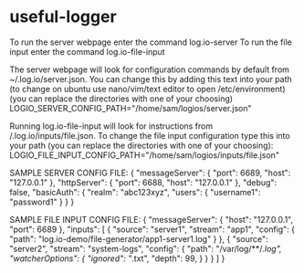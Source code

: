 # useful-logger

To run the server webpage enter the command log.io-server
To run the file input enter the command log.io-file-input

The server webpage will look for configuration commands by default from ~/.log.io/server.json. 
You can change this by adding this text into your path (to change on ubuntu use nano/vim/text 
editor to open /etc/environment) (you can replace the 
directories with one of your choosing) LOGIO_SERVER_CONFIG_PATH="/home/sam/logios/server.json"

Running log.io-file-input will look for instructions from /.log.io/inputs/file.json. 
To change the file input configuration type this into your path (you can replace the 
directories with one of your choosing): 
LOGIO_FILE_INPUT_CONFIG_PATH="/home/sam/logios/inputs/file.json"

SAMPLE SERVER CONFIG FILE:
{
  "messageServer": {
    "port": 6689,
    "host": "127.0.0.1"
  },
  "httpServer": {
    "port": 6688,
    "host": "127.0.0.1"
  },
  "debug": false,
  "basicAuth": {
    "realm": "abc123xyz",
    "users": {
      "username1": "password1"
    }
  }
}

SAMPLE FILE INPUT CONFIG FILE:
{
  "messageServer": {
    "host": "127.0.0.1",
    "port": 6689
  },
  "inputs": [
    {
      "source": "server1",
      "stream": "app1",
      "config": {
        "path": "log.io-demo/file-generator/app1-server1.log"
      }
    },
    {
      "source": "server2",
      "stream": "system-logs",
      "config": {
        "path": "/var/log/**/*.log",
        "watcherOptions": {
          "ignored": "*.txt",
          "depth": 99,
        }
      }
    }
  ]
}



